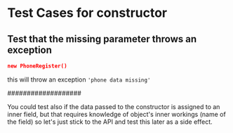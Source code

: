 # Test Cases for constructor

## Test that the missing parameter throws an exception

```json
new PhoneRegister()
```

this will throw an exception `'phone data missing'`

###################

You could test also if the data passed to the constructor is assigned to an inner field, but that requires knowledge of object's inner workings (name of the field) so let's just stick to the API and test this later as a side effect.
